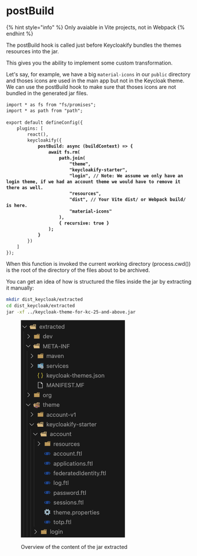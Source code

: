 # postBuild

{% hint style="info" %}
Only avaiable in Vite projects, not in Webpack
{% endhint %}

The postBuild hook is called just before Keycloakify bundles the themes resources into the jar. &#x20;

This gives you the ability to implement some custom transformation.&#x20;

Let's say, for example, we have a big `material-icons` in our `public` directory and thoses icons are used in the main app but not in the Keycloak theme.  We can use the postBuild hook to make sure that thoses icons are not bundled in the generated jar files.

<pre class="language-typescript" data-title="vite.config.ts"><code class="lang-typescript">import * as fs from "fs/promises";
import * as path from "path";

export default defineConfig({
    plugins: [
        react(),
        keycloakify({
<strong>            postBuild: async (buildContext) => {
</strong><strong>                await fs.rm(
</strong><strong>                    path.join(
</strong><strong>                        "theme",
</strong><strong>                        "keycloakify-starter",
</strong><strong>                        "login", // Note: We assume we only have an login theme, if we had an account theme we would have to remove it there as well.
</strong><strong>                        "resources",
</strong><strong>                        "dist", // Your Vite dist/ or Webpack build/ is here.
</strong><strong>                        "material-icons"
</strong><strong>                    ),
</strong><strong>                    { recursive: true }
</strong><strong>                );
</strong><strong>            }
</strong>        })
    ]
});
</code></pre>

When this function is invoked the current working directory (process.cwd()) is the root of the directory of the files about to be archived.

You can get an idea of how is structured the files inside the jar by extracting it manually:

```bash
mkdir dist_keycloak/extracted
cd dist_keycloak/extracted
jar -xf ../keycloak-theme-for-kc-25-and-above.jar
```

<figure><img src="../.gitbook/assets/image (2) (1) (1) (1) (1).png" alt=""><figcaption><p>Overview of the content of the jar extracted</p></figcaption></figure>
